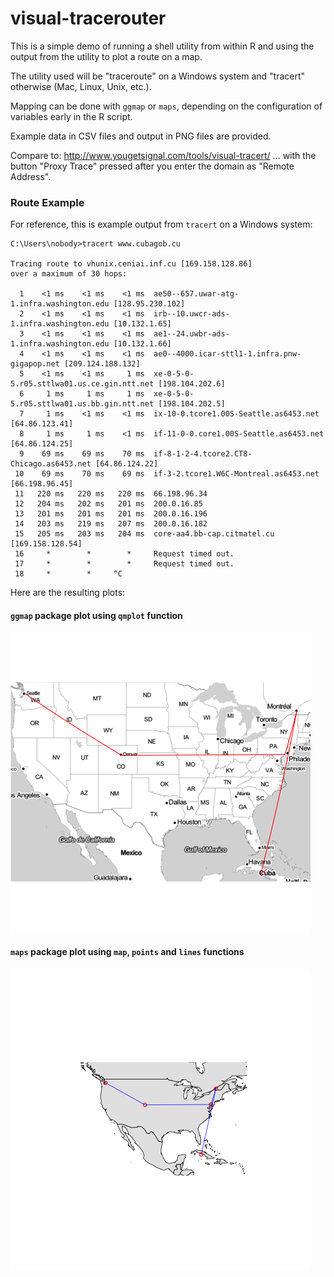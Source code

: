# visual-tracerouter

This is a simple demo of running a shell utility from within R and using the output from the utility to plot a route on a map.

The utility used will be "traceroute" on a Windows system and "tracert" otherwise (Mac, Linux, Unix, etc.).

Mapping can be done with `ggmap` or `maps`, depending on the configuration of variables early in the R script.

Example data in CSV files and output in PNG files are provided.

Compare to: http://www.yougetsignal.com/tools/visual-tracert/ ... with the button "Proxy Trace" pressed after you enter the domain as "Remote Address".

### Route Example

For reference, this is example output from `tracert` on a Windows system:

```
C:\Users\nobody>tracert www.cubagob.cu

Tracing route to vhunix.ceniai.inf.cu [169.158.128.86]
over a maximum of 30 hops:

  1    <1 ms    <1 ms    <1 ms  ae50--657.uwar-atg-1.infra.washington.edu [128.95.230.102]
  2    <1 ms    <1 ms    <1 ms  irb--10.uwcr-ads-1.infra.washington.edu [10.132.1.65]
  3    <1 ms    <1 ms    <1 ms  ae1--24.uwbr-ads-1.infra.washington.edu [10.132.1.66]
  4    <1 ms    <1 ms    <1 ms  ae0--4000.icar-sttl1-1.infra.pnw-gigapop.net [209.124.188.132]
  5    <1 ms    <1 ms     1 ms  xe-0-5-0-5.r05.sttlwa01.us.ce.gin.ntt.net [198.104.202.6]
  6     1 ms     1 ms     1 ms  xe-0-5-0-5.r05.sttlwa01.us.bb.gin.ntt.net [198.104.202.5]
  7     1 ms    <1 ms    <1 ms  ix-10-0.tcore1.00S-Seattle.as6453.net [64.86.123.41]
  8     1 ms     1 ms    <1 ms  if-11-0-0.core1.00S-Seattle.as6453.net [64.86.124.25]
  9    69 ms    69 ms    70 ms  if-8-1-2-4.tcore2.CT8-Chicago.as6453.net [64.86.124.22]
 10    69 ms    70 ms    69 ms  if-3-2.tcore1.W6C-Montreal.as6453.net [66.198.96.45]
 11   220 ms   220 ms   220 ms  66.198.96.34
 12   204 ms   202 ms   201 ms  200.0.16.85
 13   201 ms   201 ms   201 ms  200.0.16.196
 14   203 ms   219 ms   207 ms  200.0.16.182
 15   205 ms   203 ms   204 ms  core-aa4.bb-cap.citmatel.cu [169.158.128.54]
 16     *        *        *     Request timed out.
 17     *        *        *     Request timed out.
 18     *        *     ^C
```

Here are the resulting plots:

#### `ggmap` package plot using `qmplot` function

![ggmap plot](https://raw.githubusercontent.com/brianhigh/visual-tracerouter/master/route_ggmap.png)

#### `maps` package plot using `map`, `points` and `lines` functions

![maps plot](https://raw.githubusercontent.com/brianhigh/visual-tracerouter/master/route_map.png)
